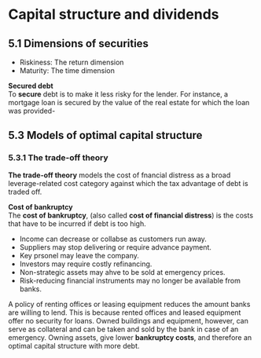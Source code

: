 # Capital structure and dividends

## 5.1 Dimensions of securities

- Riskiness: The return dimension
- Maturity: The time dimension

**Secured debt**\
To **secure** debt is to make it less risky for the lender. For instance, a mortgage loan is secured by the value of the real estate for which the loan was provided-

## 5.3 Models of optimal capital structure

### 5.3.1 The trade-off theory
**The trade-off theory** models the cost of fnancial distress as a broad leverage-related cost category against which the tax advantage of debt is traded off.

**Cost of bankruptcy**\
The **cost of bankruptcy**, (also called **cost of financial distress**) is the costs that have to be incurred if debt is too high.
- Income can decrease or collabse as customers run away.
- Suppliers may stop delivering or require advance payment.
- Key prsonel may leave the company.
- Investors may require costly refinancing.
- Non-strategic assets may ahve to be sold at emergency prices.
- Risk-reducing financial instruments may no longer be available from banks.

A policy of renting offices or leasing equipment reduces the amount banks are willing to lend. This is because rented offices and leased equipment offer no security for loans. Owned buildings and equipment, however, can serve as collateral and can be taken and sold by the bank in case of an emergency. Owning assets, give lower **bankruptcy costs**, and therefore an optimal capital structure with more debt.